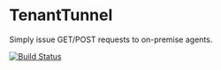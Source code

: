 # TenantTunnel
Simply issue GET/POST requests to on-premise agents.

[![Build Status](https://dev.azure.com/manuelnaujoksstp/TenantTunnel/_apis/build/status/halllo.TenantTunnel)](https://dev.azure.com/manuelnaujoksstp/TenantTunnel/_build/latest?definitionId=2)